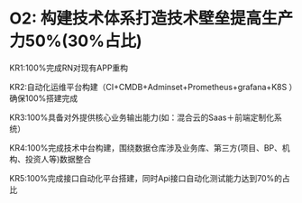 # O2: 构建技术体系打造技术壁垒提高生产力50%(30%占比)  

KR1:100%完成RN对现有APP重构  

KR2:自动化运维平台构建（CI+CMDB+Adminset+Prometheus+grafana+K8S ）确保100%搭建完成  

KR3:100%具备对外提供核心业务输出能力(如：混合云的Saas＋前端定制化系统）  

KR4:100%完成技术中台构建，围绕数据仓库涉及业务库、第三方(项目、BP、机构、投资人等)数据整合  

KR5:100%完成接口自动化平台搭建，同时Api接口自动化测试能力达到70%的占比  
